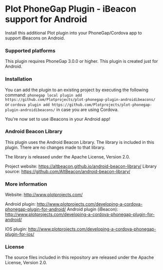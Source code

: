 Plot PhoneGap Plugin - iBeacon support for Android
====================
Install this additional Plot plugin into your PhoneGap/Cordova app to support iBeacons on Android.

### Supported platforms ###

This plugin requires PhoneGap 3.0.0 or higher.
This plugin is created just for Android.

### Installation ###

You can add the plugin to an existing project by executing the following command:
```phonegap local plugin add https://github.com/Plotprojects/plot-phonegap-plugin-androidibeacons/```
or 
```cordova plugin add https://github.com/Plotprojects/plot-phonegap-plugin-androidibeacons/```
in case you are using Cordova.

You're now set to use iBeacons in your Android app!

### Android Beacon Library ###

This plugin uses the Android Beacon Library. The library is included in this plugin. There are no changes made to that library.

The library is released under the Apache License, Version 2.0.

Project website: https://altbeacon.github.io/android-beacon-library/
Library source: https://github.com/AltBeacon/android-beacon-library/

### More information ###
Website: http://www.plotprojects.com/

Android plugin: http://www.plotprojects.com/developing-a-cordova-phonegap-plugin-for-android/
Android plugin (iBeacon): http://www.plotprojects.com/developing-a-cordova-phonegap-plugin-for-android/

IOS plugin: http://www.plotprojects.com/developing-a-cordova-phonegap-plugin-for-ios/

### License ###
The source files included in this repository are released under the Apache License, Version 2.0.
